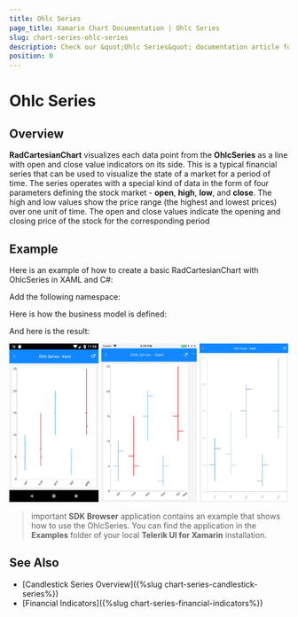 ```yaml
---
title: Ohlc Series
page_title: Xamarin Chart Documentation | Ohlc Series
slug: chart-series-ohlc-series
description: Check our &quot;Ohlc Series&quot; documentation article for Telerik Chart for Xamarin control.
position: 0
---
```


# Ohlc Series

## Overview

**RadCartesianChart** visualizes each data point from the **OhlcSeries** as a line with open and close value indicators on its side. This is a typical financial series that can be used to visualize the state of a market for a period of time. The series operates with a special kind of data in the form of four parameters defining the stock market - **open**, **high**, **low**, and **close**. The high and low values show the price range (the highest and lowest prices) over one unit of time. The open and close values indicate the opening and closing price of the stock for the corresponding period

## Example

Here is an example of how to create a basic RadCartesianChart with OhlcSeries in XAML and C#:

<snippet id='chart-series-ohlc-xaml'/>
<snippet id='chart-series-ohlc-csharp'/> 

Add the following namespace:

<snippet id='xmlns-telerikchart'/>

Here is how the business model is defined:

<snippet id='chart-ohlc-datapoint-csharp'/>

And here is the result:

![Basic OhlcSeries](images/ohlc_series.png)

>important **SDK Browser** application contains an example that shows how to use the OhlcSeries. You can find the application in the **Examples** folder of your local **Telerik UI for Xamarin** installation.

## See Also

- [Candlestick Series Overview]({%slug chart-series-candlestick-series%})
- [Financial Indicators]({%slug chart-series-financial-indicators%})
